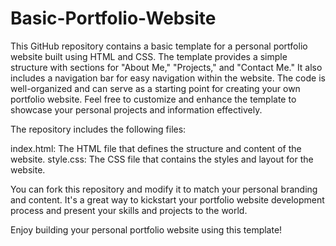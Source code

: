 # Basic-Portfolio-Website
This GitHub repository contains a basic template for a personal portfolio website built using HTML and CSS. The template provides a simple structure with sections for "About Me," "Projects," and "Contact Me." It also includes a navigation bar for easy navigation within the website. The code is well-organized and can serve as a starting point for creating your own portfolio website. Feel free to customize and enhance the template to showcase your personal projects and information effectively.

The repository includes the following files:

index.html: The HTML file that defines the structure and content of the website.
style.css: The CSS file that contains the styles and layout for the website.

You can fork this repository and modify it to match your personal branding and content. It's a great way to kickstart your portfolio website development process and present your skills and projects to the world.

Enjoy building your personal portfolio website using this template!
